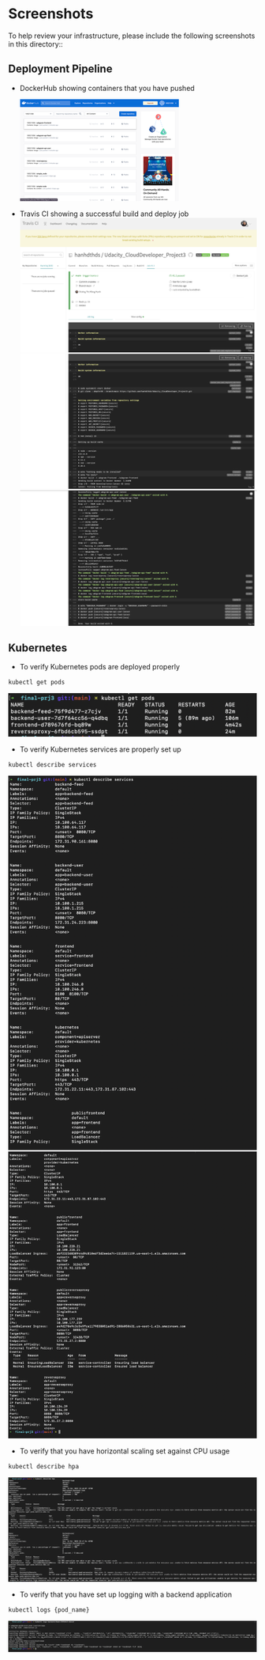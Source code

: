 # Screenshots
To help review your infrastructure, please include the following screenshots in this directory::

## Deployment Pipeline
* DockerHub showing containers that you have pushed

    ![Alt text](DockerHub.png)
* Travis CI showing a successful build and deploy job
![Alt text](TravisCI_Pass_1.png)
![Alt text](TravisCI_Pass_2.png)
![Alt text](TravisCI_Pass_3.png)

## Kubernetes
* To verify Kubernetes pods are deployed properly
```bash
kubectl get pods
```
![Alt text](image.png)
* To verify Kubernetes services are properly set up
```bash
kubectl describe services
```
![Alt text](image-1.png)
![Alt text](image-2.png)
* To verify that you have horizontal scaling set against CPU usage
```bash
kubectl describe hpa
```
![Alt text](image-4.png)
* To verify that you have set up logging with a backend application
```bash
kubectl logs {pod_name}
```
![Alt text](image-3.png)
